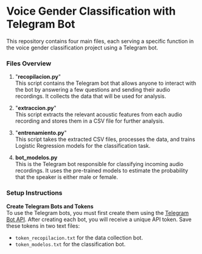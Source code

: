 # Voice Gender Classification with Telegram Bot

This repository contains four main files, each serving a specific function in the voice gender classification project using a Telegram bot.

### Files Overview

1. "**recopilacion.py**"  
   This script contains the Telegram bot that allows anyone to interact with the bot by answering a few questions and sending their audio recordings. It collects the data that will be used for analysis.

2. "**extraccion.py**"  
   This script extracts the relevant acoustic features from each audio recording and stores them in a CSV file for further analysis.

3. "**entrenamiento.py**"  
   This script takes the extracted CSV files, processes the data, and trains Logistic Regression models for the classification task.

4. **bot_modelos.py**  
   This is the Telegram bot responsible for classifying incoming audio recordings. It uses the pre-trained models to estimate the probability that the speaker is either male or female.

### Setup Instructions

**Create Telegram Bots and Tokens**  
   To use the Telegram bots, you must first create them using the [Telegram Bot API](https://core.telegram.org/bots#botfather). After creating each bot, you will receive a unique API token. Save these tokens in two text files:
   - `token_recopilacion.txt` for the data collection bot.
   - `token_modelos.txt` for the classification bot.
